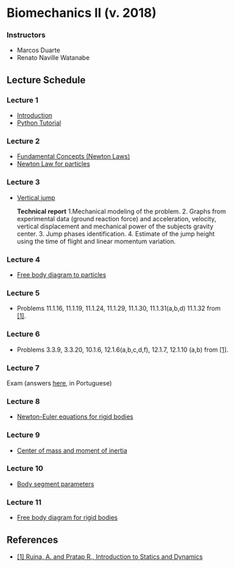 # Biomechanics II (v. 2018)  


### Instructors  
- Marcos Duarte
- Renato Naville Watanabe


## Lecture Schedule

### Lecture 1   
- [Introduction](https://nbviewer.jupyter.org/github/BMClab/bmc/blob/master/notebooks/Biomechanics.ipynb)
- [Python Tutorial](https://nbviewer.jupyter.org/github/BMClab/bmc/blob/master/notebooks/PythonForScientificComputing.ipynb)


### Lecture 2
- [Fundamental Concepts (Newton Laws)](https://nbviewer.jupyter.org/github/BMClab/bmc/blob/master/notebooks/KineticsFundamentalConcepts.ipynb)
- [Newton Law for particles](https://nbviewer.jupyter.org/github/BMClab/bmc/blob/master/notebooks/newtonLawForParticles.ipynb)

### Lecture 3

- [Vertical jump](http://nbviewer.jupyter.org/github/BMClab/bmc/blob/master/notebooks/VerticalJump.ipynb)

   **Technical report** 1.Mechanical modeling of the problem. 2. Graphs from experimental data (ground reaction force) and acceleration, velocity, vertical displacement and mechanical power of the subjects gravity center. 3. Jump phases identification. 4. Estimate of the jump height using the time of flight and linear momentum variation.

### Lecture 4 
- [Free body diagram to particles](https://nbviewer.jupyter.org/github/BMClab/bmc/blob/master/notebooks/FBDParticles.ipynb)

### Lecture 5
- Problems  11.1.16, 11.1.19, 11.1.24, 11.1.29, 11.1.30, 11.1.31(a,b,d) 11.1.32 from [[1]](http://ruina.tam.cornell.edu/Book/).

### Lecture 6
- Problems 3.3.9, 3.3.20, 10.1.6, 12.1.6(a,b,c,d,f), 12.1.7, 12.1.10 (a,b) from [[1]](http://ruina.tam.cornell.edu/Book/).

### Lecture 7
  Exam (answers [here](https://nbviewer.jupyter.org/github/BMClab/bmc/blob/master/notebooks/ProvaIBiomecanicaII2018.ipynb), in Portuguese)

### Lecture 8

- [Newton-Euler equations for rigid bodies](https://nbviewer.jupyter.org/github/BMClab/bmc/blob/master/notebooks/newton_euler_equations.ipynb)

### Lecture 9
- [Center of mass and moment of inertia](https://nbviewer.jupyter.org/github/BMClab/bmc/blob/master/notebooks/CenterOfMassAndMomentOfInertia.ipynb)

### Lecture 10
- [Body segment parameters](http://nbviewer.jupyter.org/github/BMClab/bmc/blob/master/notebooks/BodySegmentParameters.ipynb)

### Lecture 11
- [Free body diagram for rigid bodies](http://nbviewer.jupyter.org/github/BMClab/bmc/blob/master/notebooks/FreeBodyDiagramForRigidBodies.ipynb)



## References

- [[1]  Ruina, A. and Pratap R., Introduction to Statics and Dynamics](http://ruina.tam.cornell.edu/Book/)
